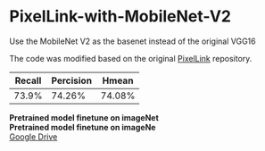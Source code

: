# PixelLink-with-MobileNet-V2
Use the MobileNet V2 as the basenet instead of the original VGG16

The code was modified based on the original [PixelLink](https://github.com/ZJULearning/pixel_link) repository.

 Recall  | Percision  | Hmean
 ---- | ----- | ------  
 73.9%  | 74.26% | 74.08% 
 
 __Pretrained model finetune on imageNet__   
 **Pretrained model finetune on imageNe**  
 [Google Drive](https://drive.google.com/open?id=1f_PKC8_8NPbxCDALngyuXiobyIh18LXq)
